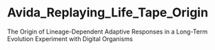 # Avida_Replaying_Life_Tape_Origin
The Origin of Lineage-Dependent Adaptive Responses in a Long-Term Evolution Experiment with Digital Organisms
